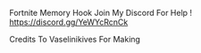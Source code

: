 
Fortnite Memory Hook
Join My Discord For Help !
https://discord.gg/YeWYcRcnCk

Credits To Vaselinikives For Making 






